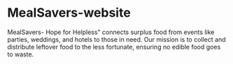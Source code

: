 # MealSavers-website
MealSavers- Hope for Helpless" connects surplus food from events like parties, weddings, and hotels to those in need. Our mission is to collect and distribute leftover food to the less fortunate, ensuring no edible food goes to waste.
